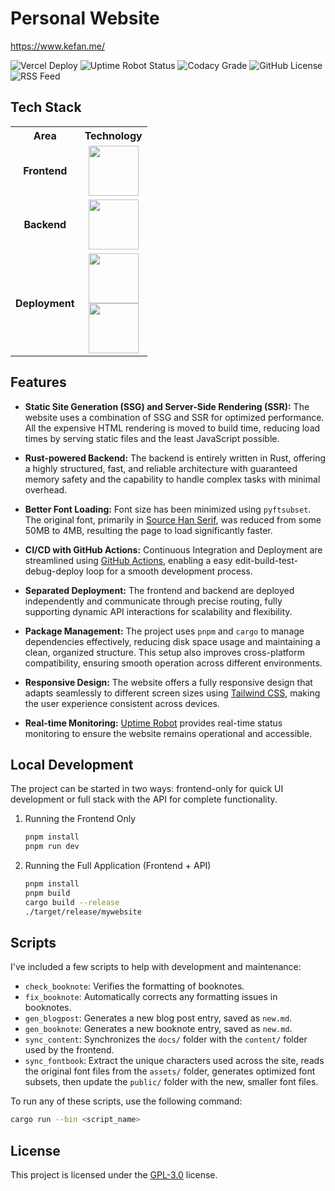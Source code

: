 # Personal Website

https://www.kefan.me/

<a href="https://vercel.com/" target="_blank" style="text-decoration: none;">
  <img src="https://deploy-badge.vercel.app/vercel/mywebsite-seven-chi?logo=" alt="Vercel Deploy" />
</a>
<a href="https://stats.uptimerobot.com/n66xyTGv63" target="_blank" style="text-decoration: none;">
  <img src="https://img.shields.io/uptimerobot/status/m787427706-0eab16df7d2eef051f934714?up_message=live&down_message=down&style=flat&label=website" alt="Uptime Robot Status" />
</a>
<a href="https://app.codacy.com/gh/k27dong/mywebsite/dashboard" target="_blank" style="text-decoration: none;">
  <img src="https://img.shields.io/codacy/grade/2b8bdddeeaca49e7ba41fcca6619ed57?style=flat&logo=codacy" alt="Codacy Grade" />
</a>
<a href="https://github.com/k27dong/mywebsite/blob/main/LICENSE" target="_blank" style="text-decoration: none;">
  <img src="https://img.shields.io/github/license/k27dong/mywebsite?style=flat" alt="GitHub License" />
</a>
<a href="https://kefan.me/rss.xml" target="_blank" style="text-decoration: none;">
  <img src="https://img.shields.io/badge/rss-blue?style=flat&logo=rss&logoColor=white&labelColor=grey" alt="RSS Feed" />
</a>

## Tech Stack

<table>
  <tr>
    <th align="center">Area</th>
    <th align="center">Technology</th>
  </tr>
  <tr>
    <td align="center"><strong>Frontend</strong></td>
    <td align="center">
      <a href="https://astro.build/" target="_blank">
        <img src="https://img.shields.io/badge/astro-17191e?style=flat&logo=astro&logoColor=ffffff" width="80">
      </a>
    </td>
  </tr>
  <tr>
    <td align="center"><strong>Backend</strong></td>
    <td align="center">
      <a href="https://actix.rs/" target="_blank">
        <img src="https://img.shields.io/badge/actix-65319a?style=flat&logo=actix" width="80">
      </a>
    </td>
  </tr>
  <tr>
    <td align="center"><strong>Deployment</strong></td>
    <td align="center">
      <a href="https://vercel.com/" target="_blank">
        <img src="https://img.shields.io/badge/vercel-white?style=flat&logo=vercel&logoColor=black" width="80">
      </a>
      <br>
      <a href="https://www.shuttle.rs/" target="_blank">
        <img src="https://img.shields.io/badge/shuttle.rs-f1daa4?style=flat&logo=Rocket&logoColor=ea642d" width="80">
      </a>
    </td>
  </tr>
</table>

## Features

- **Static Site Generation (SSG) and Server-Side Rendering (SSR):** The website uses a combination of SSG and SSR for optimized performance. All the expensive HTML rendering is moved to build time, reducing load times by serving static files and the least JavaScript possible.

- **Rust-powered Backend:** The backend is entirely written in Rust, offering a highly structured, fast, and reliable architecture with guaranteed memory safety and the capability to handle complex tasks with minimal overhead.

- **Better Font Loading:** Font size has been minimized using `pyftsubset`. The original font, primarily in [Source Han Serif](https://source.typekit.com/source-han-serif/), was reduced from some 50MB to 4MB, resulting the page to load significantly faster.

- **CI/CD with GitHub Actions:** Continuous Integration and Deployment are streamlined using [GitHub Actions](https://github.com/features/actions), enabling a easy edit-build-test-debug-deploy loop for a smooth development process.

- **Separated Deployment:** The frontend and backend are deployed independently and communicate through precise routing, fully supporting dynamic API interactions for scalability and flexibility.

- **Package Management:** The project uses `pnpm` and `cargo` to manage dependencies effectively, reducing disk space usage and maintaining a clean, organized structure. This setup also improves cross-platform compatibility, ensuring smooth operation across different environments.

- **Responsive Design:** The website offers a fully responsive design that adapts seamlessly to different screen sizes using [Tailwind CSS](https://tailwindcss.com/), making the user experience consistent across devices.

- **Real-time Monitoring:** [Uptime Robot](https://uptimerobot.com/) provides real-time status monitoring to ensure the website remains operational and accessible.

## Local Development

The project can be started in two ways: frontend-only for quick UI development or full stack with the API for complete functionality.

1. Running the Frontend Only
   ```bash
   pnpm install
   pnpm run dev
   ```
2. Running the Full Application (Frontend + API)
   ```bash
   pnpm install
   pnpm build
   cargo build --release
   ./target/release/mywebsite
   ```

## Scripts

I've included a few scripts to help with development and maintenance:

- `check_booknote`: Verifies the formatting of booknotes.
- `fix_booknote`: Automatically corrects any formatting issues in booknotes.
- `gen_blogpost`: Generates a new blog post entry, saved as `new.md`.
- `gen_booknote`: Generates a new booknote entry, saved as `new.md`.
- `sync_content`: Synchronizes the `docs/` folder with the `content/` folder used by the frontend.
- `sync_fontbook`: Extract the unique characters used across the site, reads the original font files from the `assets/` folder, generates optimized font subsets, then update the `public/` folder with the new, smaller font files.

To run any of these scripts, use the following command:

```bash
cargo run --bin <script_name>
```

## License

This project is licensed under the [GPL-3.0](https://github.com/k27dong/mywebsite/blob/master/LICENSE) license.

